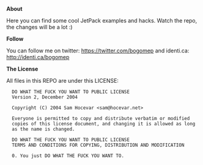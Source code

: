__About__

Here you can find some cool JetPack examples and hacks.  Watch the repo, the changes will be a lot :)

__Follow__

You can follow me on twitter: https://twitter.com/bogomep and identi.ca: http://identi.ca/bogomep


__The License__

All files in this REPO are under this LICENSE:

      DO WHAT THE FUCK YOU WANT TO PUBLIC LICENSE
      Version 2, December 2004

      Copyright (C) 2004 Sam Hocevar <sam@hocevar.net>

      Everyone is permitted to copy and distribute verbatim or modified
      copies of this license document, and changing it is allowed as long
      as the name is changed.

      DO WHAT THE FUCK YOU WANT TO PUBLIC LICENSE
      TERMS AND CONDITIONS FOR COPYING, DISTRIBUTION AND MODIFICATION

      0. You just DO WHAT THE FUCK YOU WANT TO.
